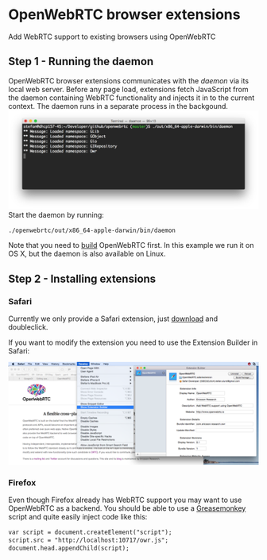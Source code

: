 OpenWebRTC browser extensions
=============================

Add WebRTC support to existing browsers using OpenWebRTC

## Step 1 - Running the daemon
OpenWebRTC browser extensions communicates with the *daemon* via its local web server. Before any page load, extensions fetch JavaScript from the daemon containing WebRTC functionality and injects it in to the current context. The daemon runs in a separate process in the backgound.
![Daemon screenshot](https://github.com/EricssonResearch/openwebrtc-browser-extensions/blob/master/imgs/daemon.png)
Start the daemon by running:
```
./openwebrtc/out/x86_64-apple-darwin/bin/daemon
```
Note that you need to [build](https://github.com/EricssonResearch/openwebrtc#building) OpenWebRTC first. In this example we run it on OS X, but the daemon is also available on Linux.

## Step 2 - Installing extensions

### Safari
Currently we only provide a Safari extension, just  [download](https://github.com/EricssonResearch/openwebrtc-browser-extensions/blob/master/safari/OpenWebRTC.safariextz) and doubleclick.

If you want to modify the extension you need to use the Extension Builder in Safari:

![Safari screenshot](https://github.com/EricssonResearch/openwebrtc-browser-extensions/blob/master/imgs/safari_screenshot.png)

### Firefox
Even though Firefox already has WebRTC support you may want to use OpenWebRTC as a backend. You should be able to use a [Greasemonkey](https://github.com/greasemonkey/greasemonkey/) script and quite easily inject code like this:

```
var script = document.createElement("script");
script.src = "http://localhost:10717/owr.js";
document.head.appendChild(script);
```
